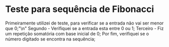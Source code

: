 # Teste para sequência de Fibonacci
Primeiramente utilizei de teste, para verificar se a entrada não vai ser menor que 0;"\n"
Segundo - Verifiquei se a entrada esta entre 0 ou 1;
Terceiro - Fiz um repetição somatória com base inicial de 0;
Por fim, verifiquei se o número digitado se encontra na sequência;
